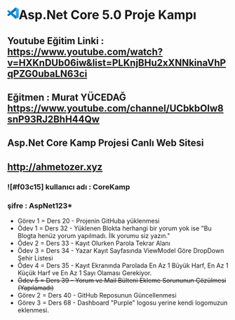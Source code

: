 # Asp.Net Core 5.0 Proje Kampı <img align="left" alt="Visual Studio Code" width="26px" src="https://raw.githubusercontent.com/github/explore/80688e429a7d4ef2fca1e82350fe8e3517d3494d/topics/visual-studio-code/visual-studio-code.png" />
## Youtube Eğitim Linki : https://www.youtube.com/watch?v=HXKnDUb06iw&list=PLKnjBHu2xXNNkinaVhPqPZG0ubaLN63ci
## Eğitmen : Murat YÜCEDAĞ https://www.youtube.com/channel/UCbkbOlw8snP93RJ2BhH44Qw

## Asp.Net Core Kamp Projesi Canlı Web Sitesi
## http://ahmetozer.xyz
### ![#f03c15] kullanıcı adı : CoreKamp
### şifre : AspNet123*

- Görev 1 = Ders 20 - Projenin GitHuba yüklenmesi
- Ödev 1 = Ders 32 - Yüklenen Blokta herhangi bir yorum yok ise "Bu Blogta henüz yorum yapılmadı. İlk yorumu siz yazın."
- Ödev 2 = Ders 33 - Kayıt Olurken Parola Tekrar Alanı
- Ödev 3 = Ders 34 - Yazar Kayıt Sayfasında ViewModel Göre DropDown Şehir Listesi
- Ödev 4 = Ders 35 - Kayıt Ekranında Parolada En Az 1 Büyük Harf, En Az 1 Küçük Harf ve En Az 1 Sayı Olaması Gerekiyor.
- ~~Ödev 5 = Ders 39 - Yorum ve Mail Bülteni Ekleme Sorununun Çözülmesi (Yapılamadı)~~
- Görev 2 = Ders 40 - GitHub Reposunun Güncellenmesi
- Görev 3 = Ders 68 - Dashboard "Purple" logosu yerine kendi logomuzun eklenmesi.
